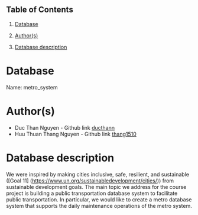 ## Table of Contents
1. [Database](#database)

1. [Author(s)](#author)

1. [Database description](#description)

# Database
Name: metro_system
# Author(s)
* Duc Than Nguyen - Github link [ducthann](https://github.com/ducthann)
* Huu Thuan Thang Nguyen - Github link [thang1510](https://github.com/thang1510)
# Database description

We were inspired by making cities inclusive, safe, resilient, and sustainable ([Goal 11] (https://www.un.org/sustainabledevelopment/cities/)) from sustainable development goals. The main topic we address for the course project is building a public transportation database system to facilitate public transportation. In particular, we would like to create a metro database system that supports the daily maintenance operations of the metro system.

